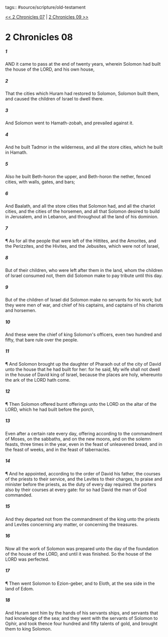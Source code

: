 tags:: #source/scripture/old-testament

[<< 2 Chronicles 07](/Old_Testament/14_2_Chronicles/2_Chronicles_07.md) | [2 Chronicles 09 >>](/Old_Testament/14_2_Chronicles/2_Chronicles_09.md)

# 2 Chronicles 08

##### 1

AND it came to pass at the end of twenty years, wherein Solomon had built the house of the LORD, and his own house,

##### 2

That the cities which Huram had restored to Solomon, Solomon built them, and caused the children of Israel to dwell there.

##### 3

And Solomon went to Hamath-zobah, and prevailed against it.

##### 4

And he built Tadmor in the wilderness, and all the store cities, which he built in Hamath.

##### 5

Also he built Beth-horon the upper, and Beth-horon the nether, fenced cities, with walls, gates, and bars;

##### 6

And Baalath, and all the store cities that Solomon had, and all the chariot cities, and the cities of the horsemen, and all that Solomon desired to build in Jerusalem, and in Lebanon, and throughout all the land of his dominion.

##### 7

¶ As for all the people that were left of the Hittites, and the Amorites, and the Perizzites, and the Hivites, and the Jebusites, which were not of Israel,

##### 8

But of their children, who were left after them in the land, whom the children of Israel consumed not, them did Solomon make to pay tribute until this day.

##### 9

But of the children of Israel did Solomon make no servants for his work; but they were men of war, and chief of his captains, and captains of his chariots and horsemen.

##### 10

And these were the chief of king Solomon's officers, even two hundred and fifty, that bare rule over the people.

##### 11

¶ And Solomon brought up the daughter of Pharaoh out of the city of David unto the house that he had built for her: for he said, My wife shall not dwell in the house of David king of Israel, because the places are holy, whereunto the ark of the LORD hath come.

##### 12

¶ Then Solomon offered burnt offerings unto the LORD on the altar of the LORD, which he had built before the porch,

##### 13

Even after a certain rate every day, offering according to the commandment of Moses, on the sabbaths, and on the new moons, and on the solemn feasts, three times in the year, even in the feast of unleavened bread, and in the feast of weeks, and in the feast of tabernacles.

##### 14

¶ And he appointed, according to the order of David his father, the courses of the priests to their service, and the Levites to their charges, to praise and minister before the priests, as the duty of every day required: the porters also by their courses at every gate: for so had David the man of God commanded.

##### 15

And they departed not from the commandment of the king unto the priests and Levites concerning any matter, or concerning the treasures.

##### 16

Now all the work of Solomon was prepared unto the day of the foundation of the house of the LORD, and until it was finished. So the house of the LORD was perfected.

##### 17

¶ Then went Solomon to Ezion-geber, and to Eloth, at the sea side in the land of Edom.

##### 18

And Huram sent him by the hands of his servants ships, and servants that had knowledge of the sea; and they went with the servants of Solomon to Ophir, and took thence four hundred and fifty talents of gold, and brought them to king Solomon.
